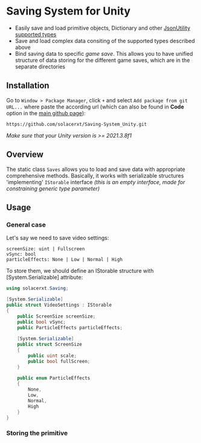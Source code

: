 # Saving System for Unity

* Easily save and load primitive objects, Dictionary and other [JsonUtility supported types](https://docs.unity3d.com/2020.1/Documentation/Manual/JSONSerialization.html)
* Save and load complex data consiting of the supported types described above
* Bind saving data to specific _game save_. This allows you to have unified structure of data storing for the different game saves, which are in the separate directories

## Installation

Go to `Window > Package Manager`, click `+` and select `Add package from git URL...` where paste the according url (which can also be found in __Code__ option in the [main github page](https://github.com/solacerxt/Saving-System_Unity)):
```
https://github.com/solacerxt/Saving-System_Unity.git
```

_Make sure that your Unity version is >= 2021.3.8f1_

## Overview
The static class `Saves` allows you to load and save data with appropriate comprehensive methods. Basically, it works with serializable structures 'implementing' `IStorable` interface _(this is an empty interface, made for constraining generic type parameter)_

## Usage
### General case
Let's say we need to save video settings:
```
screenSize: uint | Fullscreen
vSync: bool
particleEffects: None | Low | Normal | High
```

To store them, we should define an IStorable structure with [System.Serializable] attribute:
```csharp
using solacerxt.Saving;

[System.Serializable]
public struct VideoSettings : IStorable
{
    public ScreenSize screenSize;
    public bool vSync;
    public ParticleEffects particleEffects;
    
    [System.Serializable]
    public struct ScreenSize
    {
        public uint scale;
        public bool fullScreen;
    }
    
    public enum ParticleEffects
    {
        None,
        Low,
        Normal,
        High
    }
}
```

### Storing the primitive
